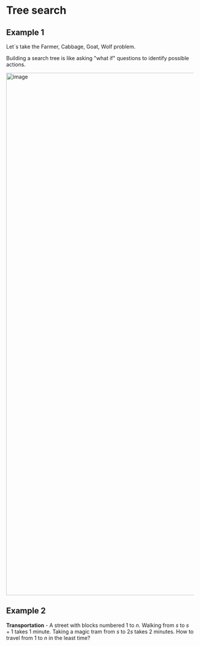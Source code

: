 # Tree search

## Example 1
Let´s take the Farmer, Cabbage, Goat, Wolf problem.

Building a search tree is like asking "what if" questions to identify possible actions.

<img width="1404" alt="image" src="https://github.com/rafasacaan/the-notebook/assets/10575866/b8069819-6cfb-464c-b9f2-727874f8746e">

## Example 2

**Transportation** - A street with blocks numbered 1 to $n$. Walking from $s$ to $s+1$ takes 1 minute. Taking a magic tram from $s$ to $2s$ takes 2 minutes. How to travel from 1 to $n$ in the least time?
